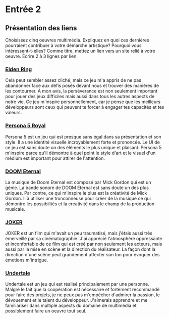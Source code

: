 # Entrée 2
## Présentation des liens
Choisissez cinq oeuvres multimédia. Expliquez en quoi ces dernières pourraient contribuer à votre démarche artistique? Pourquoi vous intéressent-t-elles? Comme titre, mettez un lien vers un site relié à votre oeuvre. Écrire 2 à 3 lignes par lien.

### [Elden Ring](https://store.steampowered.com/app/1245620/ELDEN_RING/)
Cela peut sembler assez cliché, mais ce jeu m'a appris de ne pas abandonner face aux défis posés devant nous et trouver des manières de les contourner. À mon avis, la perséverance est non seulement important pour jouer des jeux difficiles mais aussi dans tous les autres aspects de notre vie. Ce jeu m'inspire personnellement, car je pense que les meilleurs développeurs sont ceux qui peuvent te forcer à engager tes capacités et tes valeurs.

### [Persona 5 Royal](https://store.steampowered.com/app/1687950/Persona_5_Royal/)
Persona 5 est un jeu qui est presque sans égal dans sa présentation et son style. Il a une identité visuelle incroyablement forte et prononcée. Le UI de ce jeu est sans doute un des éléments le plus unique et plaisant. Persona 5 m'inspire parce qu'il démontre à quel point le style d'art et le visuel d'un médium est important pour attirer de l'attention.

### [DOOM Eternal](https://store.steampowered.com/app/782330/DOOM_Eternal/)
La musique de Doom Eternal est composé par Mick Gordon qui est un génie. La bande sonore de DOOM Eternal est sans doute un des plus uniques. Par contre, ce qui m'inspire le plus est la créativité de Mick Gordon. Il à utiliser une tronconneuse pour créer de la musique ce qui démontre les possibilités et la créativité dans le champ de la production musicale.

### [JOKER](https://www.youtube.com/watch?v=t433PEQGErc)
JOKER est un film qui m'avait un peu traumatisé, mais j'étais aussi très émerveillé par sa cinématographie. J'ai apprécié l'atmosphère oppressante et inconfortable de ce film qui est créé par non seulement les acteurs, mais aussi par la mise en scène et la direction du réalisateur. La façon dont la direction d'une scène peut grandement affecter son ton pour évoquer des émotions m'intrigue.

### [Undertale](https://store.steampowered.com/app/391540/Undertale/)
Undertale est un jeu qui est réalisé principalement par une personne. Malgré le fait que la coopération est nécessaire et fortement recommandé pour faire des projets, je ne peux pas m'empêcher d'admirer la passion, le dévouement et le talent du développeur. J'aimerais apprendre et me familiariser dans multiple aspects du domaine de multimédia et possiblement faire un oeuvre tout seul.
